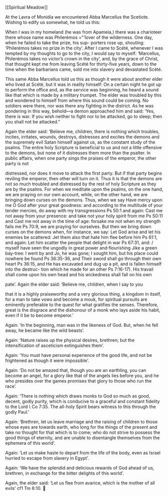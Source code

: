 [[Spiritual Meadow]]
 
At the Lavra of Monidia we encountered Abba Marcellus the Scetiote. Wishing to edify us somewhat, he told us this:  
 
When I was in my homeland (he was from Apameia,) there was a charioteer there whose name was Philerémos ="‘lover of the wilderness. One day, when he failed to take the prize, his sup- porters rose up, shouting: ‘Philerémos takes no prize in the city’. After I came to Scété, whenever I was tempted by my thoughts to go to the city, I would say to myself: ‘Marcellus, Philerémos takes no victor’s crown in the city’, and, by the grace of Christ, that thought kept me from leaving Scété for thirty-five years, down to the time when the barbarians came, sold me into slavery and devastated Scété.  
 
This same Abba Marcellus told us this as though it were about another elder who lived at Scété, but it was in reality himself: On a certain night he got up to perform the office and, as the service was beginning, he heard a sound like that which is made by a military trumpet. The elder was troubled by this and wondered to himself from where this sound could be coming. No soldiers were there, nor was there any fighting in the district. As he was pondering in this way, behold—a demon approached him and said: ‘Yes, there is war. If you wish neither to fight nor to be attacked, go to sleep; then you shall not be attacked.”  
 
Again the elder said: ‘Believe me, children, there is nothing which troubles, incites, irritates, wounds, destroys, distresses and excites the demons and the supremely evil Satan himself against us, as the constant study of the psalms. The entire holy Scripture is beneficial to us and not a little offensive to the demons, but none of it distresses them more than the psalter. In public affairs, when one party sings the praises of the emperor, the other party is not  
 
distressed, nor does it move to attack the first party. But if that party begins reviling the emperor, then other will turn on it. Thus it is that the demons are not so much troubled and distressed by the rest of holy Scripture as they are by the psalms. For when we meditate upon the psalms, on the one hand, we are praying on our own account, while, on the other hand, we are bringing down curses on the demons. Thus, when we say Have mercy upon me O God after your great goodness: and according to the multitude of your tender mercies, do away with my transgressions Ps 50:1 and again: Cast me not away from your presence: and take not your holy spirit from me Ps S0:11 and Cast me not away in the time of age: forsake me not when my strength fails me Ps 70:9, we are praying for ourselves. But then we bring down curses on the demons when, for instance, we say: Let God arise and let his enemies be scattered: Jet them also that hate him flee before him Ps 61:1, and again: Let him scatter the people that delight in war Ps 67:31, and: / myself have seen the ungodly in great power and flourishing Jike a green bay-tree: I went by and Jo, he was gone; I sought him, but his place could nowhere be found Ps 36:35-36, and Their sword shall go through their own heart Ps 36:15, and He has excavated and dug up a pit, and is fallen himself into the destruc- tion which he made for an other Ps 7:16-17). His travail shall come upon his own head and his wickedness shall fall on his own  
 
pate’. Again the elder said: ‘Believe me, children, when I say to you  
 
that it is a highly praiseworthy and a very glorious thing, a kingdom in itself, for a man to take vows and become a mouk, for spiritual pursuits are eminently preferable to the quest for what gratifies the senses. Therefore, great is the disgrace and the dishonour of a monk who lays aside his habit, even if it be to become emperor.’  
 
Again: ‘In the beginning, man was in the likeness of God. But, when he fell away, he became like the wild beasts’.  
 
Again: ‘Nature raises up the physical desires, brethren; but the intensification of asceticism extinguishes them’.  
 
Again: ‘You must have personal experience of the good life, and not be frightened as though it were impossible’.  
 
Again: ‘Do not be amazed that, though you are an earthling, you can become an angel, for a glory like that of the angels lies before you, and he who presides over the games promises that glory to those who run the race’.  
 
Again: ‘There is nothing which draws monks to God so much as good, decent, godly purity, which is conducive to a graceful and constant fidelity to the Lord \ Co 7:35. The all-holy Spirit bears witness to this through the godly Paul.’  
 
Again: ‘Brethren, let us leave marriage and the raising of children to those whose eyes are towards earth, who long for the things of the present and take no thought for that which is to come; who do not strive to possess the good things of eternity, and are unable to disentangle themselves from the ephemera of this world’.  
 
Again: ‘Let us make haste to depart from the life of the body, even as Israel hurried to escape from slavery in Egypt’.  
 
Again: ‘We have the splendid and delicious rewards of God ahead of us, brethren, in exchange for the bitter delights of this world’.  
 
Again, the elder said: ‘Let us flee from avarice, which is the mother of all evils’ cf1 Tm 6:10.  
